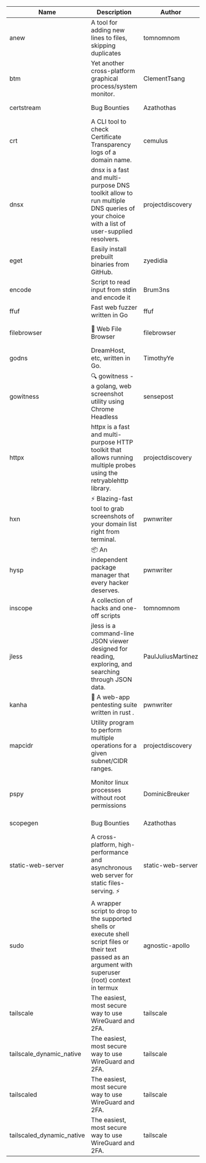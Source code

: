 | Name | Description | Author | Repository | Stars | Version | Updated | Size | SHA256SUM | B3SUM | Source | Language | License |
| ---- | ----------- | ------ | ---------- | ----- | ------- | ------- | ---- | --- | ------ | --------|-------- | ------- |
| anew | A tool for adding new lines to files, skipping duplicates | tomnomnom | [https://github.com/tomnomnom/anew](https://github.com/tomnomnom/anew) | 1238 | v0.1.1 | 2022-03-15T22:35:31Z | 1.48 MB | a22d40cb1fccf69941e047a8703817557f72cf9a12ab9355f69bb60c402188cd | 3b3cc422b7678ad6e2b2ec07a85a771efde21ab72c485e7b35abad229a9d0334 | https://bin.ajam.dev/arm64_v8a_Android/anew | Go | MIT License |
| btm | Yet another cross-platform graphical process/system monitor. | ClementTsang | [https://github.com/ClementTsang/bottom](https://github.com/ClementTsang/bottom) | 8977 | 0.9.6 | 2023-08-27T01:43:44Z | 3.25 MB | ed7a169d216c00a9f0b0f6afb1c4e9864cc39c434027168440dc1f8c7cac369a | 52dc0e8e0058bf2dbf1334e67ee6eb10f8d63f76d91af97bdc2049d4a4a59e86 | https://bin.ajam.dev/arm64_v8a_Android/btm | Rust | MIT License |
| certstream |  Bug Bounties | Azathothas | [https://github.com/Azathothas/Arsenal](https://github.com/Azathothas/Arsenal) | 54 | null |  | 4.76 MB | 3483041867b574b927d00c87901cbb3ccdfa727418259d4a242376892fa46ac7 | 2bdc4787d17066b35b46370d6dc02e7c5371dee10d563d2134bd11f26c0c1922 | https://bin.ajam.dev/arm64_v8a_Android/certstream | Shell | null |
| crt | A CLI tool to check Certificate Transparency logs of a domain name. | cemulus | [https://github.com/cemulus/crt](https://github.com/cemulus/crt) | 66 | v0.1.0 | 2022-03-08T21:41:54Z | 4.85 MB | 51eb756859cf9bb56ea96bcbb7b6a610ccd4f09f9692d8b22a57555a7508f574 | 3b42771dc6cea047d4f75caef10c99914af1cd00f46e5a794af38d872f78846c | https://bin.ajam.dev/arm64_v8a_Android/crt | Go | Apache License 2.0 |
| dnsx | dnsx is a fast and multi-purpose DNS toolkit allow to run multiple DNS queries of your choice with a list of user-supplied resolvers. | projectdiscovery | [https://github.com/projectdiscovery/dnsx](https://github.com/projectdiscovery/dnsx) | 1997 | v1.2.1 | 2024-03-04T08:26:22Z | 26.19 MB | d509d9842aadbc66dee69607e74ae88a51c48ffaff0030be10c06a1bc2c596e2 | 9c109364df219ee3aa7f1c03ff14dfd93eac739c8b81069657593bbfed39c880 | https://bin.ajam.dev/arm64_v8a_Android/dnsx | Go | MIT License |
| eget | Easily install prebuilt binaries from GitHub. | zyedidia | [https://github.com/zyedidia/eget](https://github.com/zyedidia/eget) | 763 | v1.3.3 | 2023-02-22T05:15:46Z | 6.8 MB | 7f05210ac4792ba8cbdcecdcceedbcc768c2b76d5e575327d6b924399a401699 | fa11c59fc84917894100d9fd187867343608acf53695c6fc69ba610d12c4ae91 | https://bin.ajam.dev/arm64_v8a_Android/eget | Go | MIT License |
| encode | Script to read input from stdin and encode it | Brum3ns | [https://github.com/Brum3ns/encode](https://github.com/Brum3ns/encode) | 17 | null |  | 2.61 MB | 9890ed89b930ea6ff34a77cba2945c07a80ca4393bc9aa1a4ecd8204253bc6a1 | 9db979f0968afa7fea6724e563cb67f9282483044fd82219f92b6cfb7dbd0187 | https://bin.ajam.dev/arm64_v8a_Android/encode | Go | MIT License |
| ffuf | Fast web fuzzer written in Go | ffuf | [https://github.com/ffuf/ffuf](https://github.com/ffuf/ffuf) | 11528 | v2.1.0 | 2023-09-16T12:23:19Z | 8.58 MB | c128bb9682ee3ec77ab2d1f52b4021f9da43d3d348737b0e1721f4eb017a7900 | 42a510f3f15990a6f28349b5273d3a50dc3aafc4c853661fb24289706e092941 | https://bin.ajam.dev/arm64_v8a_Android/ffuf | Go | MIT License |
| filebrowser | 📂 Web File Browser | filebrowser | [https://github.com/filebrowser/filebrowser](https://github.com/filebrowser/filebrowser) | 24063 | v2.29.0 | 2024-04-30T12:50:03Z | 13.94 MB | f542a2425908eb9832c6ee957c46fbdc40f4ded086cba8548ae17c614dddd7f8 | 8072441164bb1ed3ef910693eea0add349e8723f8b8910b5e4d0ff0e5e84eaa5 | https://bin.ajam.dev/arm64_v8a_Android/filebrowser | Go | Apache License 2.0 |
| godns |  DreamHost, etc, written in Go. | TimothyYe | [https://github.com/TimothyYe/godns](https://github.com/TimothyYe/godns) | 1446 | v3.1.6 | 2024-05-02T09:56:44Z | 12.38 MB | 8fada4617c3e1cc9389e6aeb5376a29846718ac68b5702082c113684142c821e | ec8f29e44a31043e9c086f963323ea144b8113114b26ae435dac4a886029baf6 | https://bin.ajam.dev/arm64_v8a_Android/godns | Go | Apache License 2.0 |
| gowitness | 🔍 gowitness - a golang, web screenshot utility using Chrome Headless | sensepost | [https://github.com/sensepost/gowitness](https://github.com/sensepost/gowitness) | 2719 | 2.5.1 | 2023-10-29T11:11:30Z | 27.22 MB | 010020ab55d860b4b77db8cbed36ddf4155b2944cfe39d48be85534f318a7a2d | e25ddb46081c4b78c75e2767c9b1abd8693f1ed108be49a156437086657df209 | https://bin.ajam.dev/arm64_v8a_Android/gowitness | Go | GNU General Public License v3.0 |
| httpx | httpx is a fast and multi-purpose HTTP toolkit that allows running multiple probes using the retryablehttp library. | projectdiscovery | [https://github.com/projectdiscovery/httpx](https://github.com/projectdiscovery/httpx) | 6920 | v1.6.0 | 2024-03-06T19:33:45Z | 42.14 MB | 879d336d3cae235efab2a0d678d70bb0fa662bb4075b49e0924089d4dafd6c73 | 6314f8359f10ed6e57a9338f563b965e6dfcd7c54760e9d6081c7a1aadb14a9b | https://bin.ajam.dev/arm64_v8a_Android/httpx | Go | MIT License |
| hxn | ⚡ Blazing-fast tool to grab screenshots of your domain list right from terminal. | pwnwriter | [https://github.com/pwnwriter/haylxon](https://github.com/pwnwriter/haylxon) | 369 | v0.1.10 | 2024-01-09T15:11:15Z | 6.23 MB | 15f618f43cbb860db336c28f86f3e6f20518113830e1eab7f1611c48f63b2a94 | e639765fe79480fd4eea64406d5c694a2a8d2ae802214f00d62850483a934893 | https://bin.ajam.dev/arm64_v8a_Android/hxn | Rust | MIT License |
| hysp | 📦 An independent package manager that every hacker deserves. | pwnwriter | [https://github.com/pwnwriter/hysp](https://github.com/pwnwriter/hysp) | 414 | v0.1.2 | 2023-12-13T15:03:18Z | 3.4 MB | 5e92b03df3fd5b9a5f31d0628fcc6aa4dd9df744df89fb77cee5b25e7a417904 | 96cf92873ebbd6a65835b87a115d69ba26421c690c80df2673a14f68e73ace96 | https://bin.ajam.dev/arm64_v8a_Android/hysp | Rust | MIT License |
| inscope | A collection of hacks and one-off scripts | tomnomnom | [https://github.com/tomnomnom/hacks](https://github.com/tomnomnom/hacks) | 2061 | null |  | 1.87 MB | 5e90483b719d254ce789f990cf389ed00ac59ac17164f8e90935f1e81544adee | c6aa957f89fb0145064726dc9d2f46cd2dcf438fcdbc68a13e3012f021064466 | https://bin.ajam.dev/arm64_v8a_Android/inscope | Go | null |
| jless | jless is a command-line JSON viewer designed for reading, exploring, and searching through JSON data. | PaulJuliusMartinez | [https://github.com/PaulJuliusMartinez/jless](https://github.com/PaulJuliusMartinez/jless) | 4526 | v0.9.0 | 2023-07-17T02:51:34Z | 1.83 MB | f95b2c666fcc770a829cc241b7ad2631bc41258d8afd9a9a0f5115635279098a | e54b6f5027f01876c0d6cff993c6e75a0be33eec0242601e2b969536ee99a627 | https://bin.ajam.dev/arm64_v8a_Android/jless | Rust | MIT License |
| kanha | 🦚 A web-app pentesting suite written in rust . | pwnwriter | [https://github.com/pwnwriter/kanha](https://github.com/pwnwriter/kanha) | 250 | v-v0.1.2 | 2023-10-17T16:42:52Z | 2.91 MB | e98b78edc697919a405311f1b4b317ffe0b6a6917eca32effa3c998529e29e4f | 16f9c9f6e31758be0255755f8066c843702e7c8a92383919b8760a116bfb5aff | https://bin.ajam.dev/arm64_v8a_Android/kanha | Rust | MIT License |
| mapcidr | Utility program to perform multiple operations for a given subnet/CIDR ranges. | projectdiscovery | [https://github.com/projectdiscovery/mapcidr](https://github.com/projectdiscovery/mapcidr) | 938 | v1.1.34 | 2024-04-02T08:35:07Z | 23.4 MB | ad4159ecb5bdf41929ae380266beae9092392387919baa4ff53dd47ebecab0c4 | 4e9d319fc840b92e475eccc5ea3c06ba6c3ed131e4bb4cae7294280f85aa3a63 | https://bin.ajam.dev/arm64_v8a_Android/mapcidr | Go | MIT License |
| pspy | Monitor linux processes without root permissions | DominicBreuker | [https://github.com/DominicBreuker/pspy](https://github.com/DominicBreuker/pspy) | 4603 | v1.2.1 | 2023-01-17T21:10:08Z | 3.76 MB | 5f5ddba1f77cdbd9b8af2bf99cf078588ae25b976551bd1a9217ab09ce16e13a | e23755dedb7a40a8e921b6c90250dea176d091167fca1bd76ca3964f1999eac3 | https://bin.ajam.dev/arm64_v8a_Android/pspy | Go | GNU General Public License v3.0 |
| scopegen |  Bug Bounties | Azathothas | [https://github.com/Azathothas/Arsenal](https://github.com/Azathothas/Arsenal) | 54 | null |  | 1.61 MB | 4af6ce9f2f7408708932fa74d200b1c963a779875c7fbceda3f83af942cc30eb | af76ac733fc2ea62ef267bddda89b39471209c36c6bfc2066e682de64723235a | https://bin.ajam.dev/arm64_v8a_Android/scopegen | Shell | null |
| static-web-server | A cross-platform, high-performance and asynchronous web server for static files-serving. ⚡ | static-web-server | [https://github.com/static-web-server/static-web-server](https://github.com/static-web-server/static-web-server) | 1210 | v2.30.0 | 2024-04-28T22:57:18Z | 6.8 MB | c2f88a85c97bf9547466106633feee4c79378ee18624311b72798b235fff1237 | 10d6227ab1882bec3a376aaf5f63437a85ab1c915b5cfda7a7c55579ba8e6149 | https://bin.ajam.dev/arm64_v8a_Android/static-web-server | Rust | Apache License 2.0 |
| sudo | A wrapper script to drop to the supported shells or execute shell script files or their text passed as an argument with superuser (root) context in termux | agnostic-apollo | [https://github.com/agnostic-apollo/sudo](https://github.com/agnostic-apollo/sudo) | 78 | v0.2.0 | 2021-04-10T21:03:11Z | 250.38 kB | 9e56787b3ca489a9eb9e3a64f54944aa92c728d18576972ef7ef6bb10ca6462c | 261a7ec6cf5ed2fbc82f8128f2583eda7faeb8939b9e08143046f0b046e504ae | https://bin.ajam.dev/arm64_v8a_Android/sudo | Shell | MIT License |
| tailscale | The easiest, most secure way to use WireGuard and 2FA. | tailscale | [https://github.com/tailscale/tailscale](https://github.com/tailscale/tailscale) | 16804 | v1.66.2 | 2024-05-14T21:23:24Z | 10.92 MB | b4436d601a0a777d905590fcaf4eb55f45eb63a76e8459c513b0fa1d887b2a16 | ef80806ae45dd0d4f2bec4c59b202a4c9bd33e5c792b240a1a238c5e4364e1f1 | https://bin.ajam.dev/arm64_v8a_Android/tailscale | Go | BSD 3-Clause New or Revised License |
| tailscale_dynamic_native | The easiest, most secure way to use WireGuard and 2FA. | tailscale | [https://github.com/tailscale/tailscale](https://github.com/tailscale/tailscale) | 16804 | v1.66.2 | 2024-05-14T21:23:24Z | 11.28 MB | cce444027b42149ff524039c3ab7fd1c40b2ad0077b1d97568ab7ba58a66e83b | 214f05816f949e5e555ac7f03b121bb1b94d0fab34861ba374b141b3bde4a3ad | https://bin.ajam.dev/arm64_v8a_Android/tailscale_dynamic_native | Go | BSD 3-Clause New or Revised License |
| tailscaled | The easiest, most secure way to use WireGuard and 2FA. | tailscale | [https://github.com/tailscale/tailscale](https://github.com/tailscale/tailscale) | 16804 | v1.66.2 | 2024-05-14T21:23:24Z | 20.48 MB | 5504897030b405888ef389c97a4079d2b3fa869f6ed97132d62c5229a6f126f9 | 08d5aab8a7e544017f5581a5850eb34c6286fc6eba67f60382ea5b70fc261afc | https://bin.ajam.dev/arm64_v8a_Android/tailscaled | Go | BSD 3-Clause New or Revised License |
| tailscaled_dynamic_native | The easiest, most secure way to use WireGuard and 2FA. | tailscale | [https://github.com/tailscale/tailscale](https://github.com/tailscale/tailscale) | 16804 | v1.66.2 | 2024-05-14T21:23:24Z | 21.67 MB | 8a046ad1985824e55fbec58a4e01bf02e2eb91e8cfd38ab78a8cafcd65704fd5 | c5658e0cfdd86e33e1db225f3e8f4bafe47dddae1221ae2246e2e035a60bdc40 | https://bin.ajam.dev/arm64_v8a_Android/tailscaled_dynamic_native | Go | BSD 3-Clause New or Revised License |
